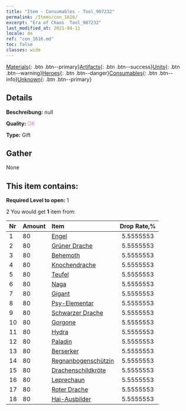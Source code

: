 ```yaml
---
title: "Item - Consumables - Tool_907232"
permalink: /Items/con_1616/
excerpt: "Era of Chaos  Tool_907232"
last_modified_at: 2021-04-11
locale: de
ref: "con_1616.md"
toc: false
classes: wide
---
```

 [Materials](/de/Items/){: .btn .btn--primary}[Artifacts](/de/Items/Artifacts/){: .btn .btn--success}[Units](/de/Items/Units/){: .btn .btn--warning}[Heroes](/de/Items/Heroes/){: .btn .btn--danger}[Consumables](/de/Items/Consumables/){: .btn .btn--info}[Unknown](/de/Items/Unknown/){: .btn .btn--primary}

## Details
 **Beschreibung:** null

 **Quality:** <span style="color: #DA70D6">OK</span>

 **Type:** Gift

## Gather

  None

## This item contains:

 **Required Level to open:** 1

 2 You would get **1** item  from:

  | Nr | Amount |     Item    | Drop Rate,% |
  |:---|:-------|:------------|:---------:|
  | 1 | 80 | [Engel](/de/Items/unt_196/) | 5.5555553 | 
  | 2 | 80 | [Grüner Drache](/de/Items/unt_205/) | 5.5555553 | 
  | 3 | 80 | [Behemoth](/de/Items/unt_223/) | 5.5555553 | 
  | 4 | 80 | [Knochendrache](/de/Items/unt_214/) | 5.5555553 | 
  | 5 | 80 | [Teufel](/de/Items/unt_232/) | 5.5555553 | 
  | 6 | 80 | [Naga](/de/Items/unt_240/) | 5.5555553 | 
  | 7 | 80 | [Gigant](/de/Items/unt_241/) | 5.5555553 | 
  | 8 | 80 | [Psy-Elementar](/de/Items/unt_267/) | 5.5555553 | 
  | 9 | 80 | [Schwarzer Drache](/de/Items/unt_250/) | 5.5555553 | 
  | 10 | 80 | [Gorgone](/de/Items/unt_257/) | 5.5555553 | 
  | 11 | 80 | [Hydra](/de/Items/unt_259/) | 5.5555553 | 
  | 12 | 80 | [Paladin](/de/Items/unt_197/) | 5.5555553 | 
  | 13 | 80 | [Berserker](/de/Items/unt_224/) | 5.5555553 | 
  | 14 | 80 | [Regnanbogenschützin](/de/Items/unt_274/) | 5.5555553 | 
  | 15 | 80 | [Drachenschildkröte](/de/Items/unt_278/) | 5.5555553 | 
  | 16 | 80 | [Leprechaun](/de/Items/unt_270/) | 5.5555553 | 
  | 17 | 80 | [Roter Drache](/de/Items/unt_251/) | 5.5555553 | 
  | 18 | 80 | [Hai-Ausbilder](/de/Items/unt_281/) | 5.5555553 | 
